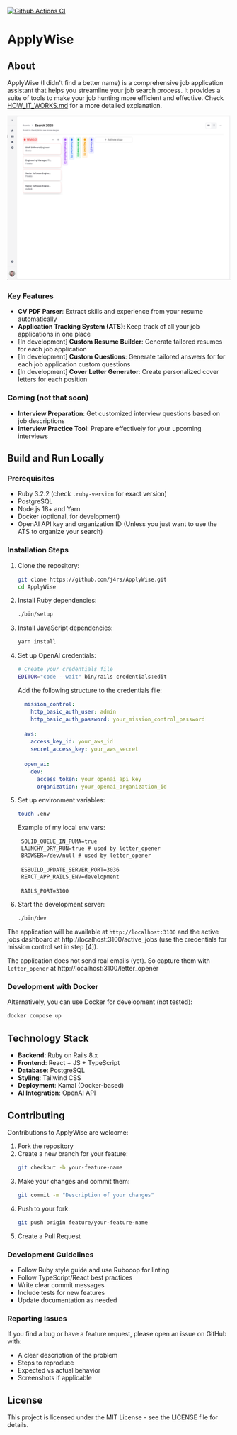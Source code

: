 [![Github Actions CI](https://github.com/j4rs/ApplyWise/actions/workflows/ci.yml/badge.svg)](https://github.com/j4rs/ApplyWise/actions/workflows/ci.yml)

# ApplyWise

## About

ApplyWise (I didn't find a better name) is a comprehensive job application assistant that helps you streamline your job search process. It provides a suite of tools to make your job hunting more efficient and effective. Check [HOW_IT_WORKS.md](HOW_IT_WORKS.md) for a more detailed explanation.


![ApplyWise Dashboard](./doc/apply-wise-dashboard.png)


### Key Features

- **CV PDF Parser**: Extract skills and experience from your resume automatically
- **Application Tracking System (ATS)**: Keep track of all your job applications in one place
- [In development] **Custom Resume Builder**: Generate tailored resumes for each job application
- [In development] **Custom Questions**: Generate tailored answers for for each job application custom questions
- [In development] **Cover Letter Generator**: Create personalized cover letters for each position

### Coming (not that soon)
- **Interview Preparation**: Get customized interview questions based on job descriptions
- **Interview Practice Tool**: Prepare effectively for your upcoming interviews


## Build and Run Locally

### Prerequisites

- Ruby 3.2.2 (check `.ruby-version` for exact version)
- PostgreSQL
- Node.js 18+ and Yarn
- Docker (optional, for development)
- OpenAI API key and organization ID (Unless you just want to use the ATS to organize your search)

### Installation Steps

1. Clone the repository:

   ```bash
   git clone https://github.com/j4rs/ApplyWise.git
   cd ApplyWise
   ```
2. Install Ruby dependencies:

   ```bash
   ./bin/setup
   ```
3. Install JavaScript dependencies:

   ```bash
   yarn install
   ```
4. Set up OpenAI credentials:

   ```bash
   # Create your credentials file
   EDITOR="code --wait" bin/rails credentials:edit
   ```

   Add the following structure to the credentials file:

   ```yaml
     mission_control:
       http_basic_auth_user: admin
       http_basic_auth_password: your_mission_control_password

     aws:
       access_key_id: your_aws_id
       secret_access_key: your_aws_secret

     open_ai:
       dev:
         access_token: your_openai_api_key
         organization: your_openai_organization_id
   ```

5. Set up environment variables:

   ```bash
   touch .env
   ```

   Example of my local env vars:

   ```
    SOLID_QUEUE_IN_PUMA=true
    LAUNCHY_DRY_RUN=true # used by letter_opener
    BROWSER=/dev/null # used by letter_opener

    ESBUILD_UPDATE_SERVER_PORT=3036
    REACT_APP_RAILS_ENV=development

    RAILS_PORT=3100
   ```

7. Start the development server:
   ```bash
   ./bin/dev
   ```

The application will be available at `http://localhost:3100` and the active jobs dashboard at http://localhost:3100/active_jobs (use the credentials for mission control set in step [4]).

The application does not send real emails (yet). So capture them with `letter_opener` at http://localhost:3100/letter_opener

### Development with Docker

Alternatively, you can use Docker for development (not tested):

```bash
docker compose up
```

## Technology Stack

- **Backend**: Ruby on Rails 8.x
- **Frontend**: React + JS + TypeScript
- **Database**: PostgreSQL
- **Styling**: Tailwind CSS
- **Deployment**: Kamal (Docker-based)
- **AI Integration**: OpenAI API

## Contributing

Contributions to ApplyWise are welcome:

1. Fork the repository
2. Create a new branch for your feature:
   ```bash
   git checkout -b your-feature-name
   ```
3. Make your changes and commit them:
   ```bash
   git commit -m "Description of your changes"
   ```
4. Push to your fork:
   ```bash
   git push origin feature/your-feature-name
   ```
5. Create a Pull Request

### Development Guidelines

- Follow Ruby style guide and use Rubocop for linting
- Follow TypeScript/React best practices
- Write clear commit messages
- Include tests for new features
- Update documentation as needed

### Reporting Issues

If you find a bug or have a feature request, please open an issue on GitHub with:

- A clear description of the problem
- Steps to reproduce
- Expected vs actual behavior
- Screenshots if applicable

## License

This project is licensed under the MIT License - see the LICENSE file for details.
